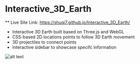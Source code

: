 # Interactive_3D_Earth


** Live Site Link: https://shuqi7.github.io/Interactive_3D_Earth/


* Interactive 3D Earth built based on Three.js and WebGL
* CSS-based 2D locations points to follow 3D Earth movement
* 3D projectiles to connect points
* Interactive sidebar to showcase specifc information


![alt text](http://i67.tinypic.com/nzlqhe.png)
